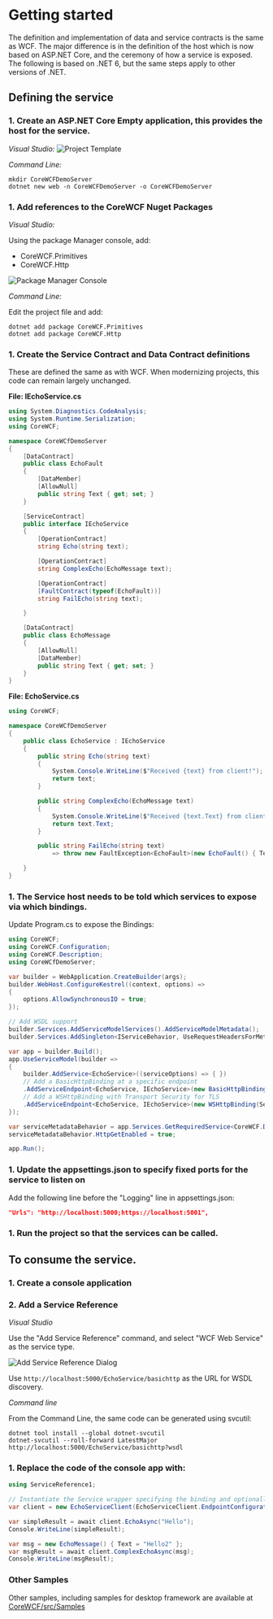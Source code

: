 # Getting started

The definition and implementation of data and service contracts is the same as WCF. The major difference is in the definition of the host which is now based on ASP.NET Core, and the ceremony of how a service is exposed. The following is based on .NET 6, but the same steps apply to other versions of .NET.

## Defining the service

### 1. Create an ASP.NET Core Empty application, this provides the host for the service.

*Visual Studio:*
 ![Project Template](images/empty-web-project.png)

*Command Line:*

```cli
mkdir CoreWCFDemoServer
dotnet new web -n CoreWCFDemoServer -o CoreWCFDemoServer
```

### 1. Add references to the CoreWCF Nuget Packages

*Visual Studio:*

Using the package Manager console, add: 

- CoreWCF.Primitives
- CoreWCF.Http

![Package Manager Console](images/nuget.png)

*Command Line:*

Edit the project file and add:

```cli
dotnet add package CoreWCF.Primitives
dotnet add package CoreWCF.Http
```

### 1. Create the Service Contract and Data Contract definitions

These are defined the same as with WCF. When modernizing projects, this code can remain largely unchanged.

**File: IEchoService.cs**

```csharp
using System.Diagnostics.CodeAnalysis;
using System.Runtime.Serialization;
using CoreWCF;

namespace CoreWCfDemoServer
{
    [DataContract]
    public class EchoFault
    {
        [DataMember]
        [AllowNull]
        public string Text { get; set; }
    }

    [ServiceContract]
    public interface IEchoService
    {
        [OperationContract]
        string Echo(string text);

        [OperationContract]
        string ComplexEcho(EchoMessage text);

        [OperationContract]
        [FaultContract(typeof(EchoFault))]
        string FailEcho(string text);

    }

    [DataContract]
    public class EchoMessage
    {
        [AllowNull]
        [DataMember]
        public string Text { get; set; }
    }
}

```

**File: EchoService.cs**

```csharp
using CoreWCF;

namespace CoreWCfDemoServer
{
    public class EchoService : IEchoService
    {
        public string Echo(string text)
        {
            System.Console.WriteLine($"Received {text} from client!");
            return text;
        }

        public string ComplexEcho(EchoMessage text)
        {
            System.Console.WriteLine($"Received {text.Text} from client!");
            return text.Text;
        }

        public string FailEcho(string text)
            => throw new FaultException<EchoFault>(new EchoFault() { Text = "WCF Fault OK" }, new FaultReason("FailReason"));

    }
}
```

### 1. The Service host needs to be told which services to expose via which bindings.

Update Program.cs to expose the Bindings:

```csharp
using CoreWCF;
using CoreWCF.Configuration;
using CoreWCF.Description;
using CoreWCfDemoServer;

var builder = WebApplication.CreateBuilder(args);
builder.WebHost.ConfigureKestrel((context, options) =>
{
    options.AllowSynchronousIO = true;
});

// Add WSDL support
builder.Services.AddServiceModelServices().AddServiceModelMetadata();
builder.Services.AddSingleton<IServiceBehavior, UseRequestHeadersForMetadataAddressBehavior>();

var app = builder.Build();
app.UseServiceModel(builder =>
{
    builder.AddService<EchoService>((serviceOptions) => { })
    // Add a BasicHttpBinding at a specific endpoint
    .AddServiceEndpoint<EchoService, IEchoService>(new BasicHttpBinding(), "/EchoService/basichttp")
    // Add a WSHttpBinding with Transport Security for TLS
    .AddServiceEndpoint<EchoService, IEchoService>(new WSHttpBinding(SecurityMode.Transport), "/EchoService/WSHttps");
});

var serviceMetadataBehavior = app.Services.GetRequiredService<CoreWCF.Description.ServiceMetadataBehavior>();
serviceMetadataBehavior.HttpGetEnabled = true;

app.Run();
```

### 1. Update the appsettings.json to specify fixed ports for the service to listen on

Add the following line before the "Logging" line in appsettings.json:

```json
"Urls": "http://localhost:5000;https://localhost:5001",
```

### 1. Run the project so that the services can be called.

## To consume the service.

### 1. Create a console application
### 2. Add a Service Reference

*Visual Studio*

Use the "Add Service Reference" command, and select "WCF Web Service" as the service type.

![Add Service Reference Dialog](images/add-service-ref.png)

Use `http://localhost:5000/EchoService/basichttp` as the URL for WSDL discovery.

*Command line*

From the Command Line, the same code can be generated using svcutil:
```cli
dotnet tool install --global dotnet-svcutil
dotnet-svcutil --roll-forward LatestMajor http://localhost:5000/EchoService/basichttp?wsdl
```

### 1. Replace the code of the console app with:
```C#
using ServiceReference1;

// Instantiate the Service wrapper specifying the binding and optionally the Endpoint URL. The BasicHttpBinding could be used instead.
var client = new EchoServiceClient(EchoServiceClient.EndpointConfiguration.WSHttpBinding_IEchoService, "https://localhost:5001/EchoService/WSHttps");

var simpleResult = await client.EchoAsync("Hello");
Console.WriteLine(simpleResult);

var msg = new EchoMessage() { Text = "Hello2" };
var msgResult = await client.ComplexEchoAsync(msg);
Console.WriteLine(msgResult);
```

### Other Samples

Other samples, including samples for desktop framework are available at [CoreWCF/src/Samples](https://github.com/CoreWCF/CoreWCF/tree/main/src/Samples)
